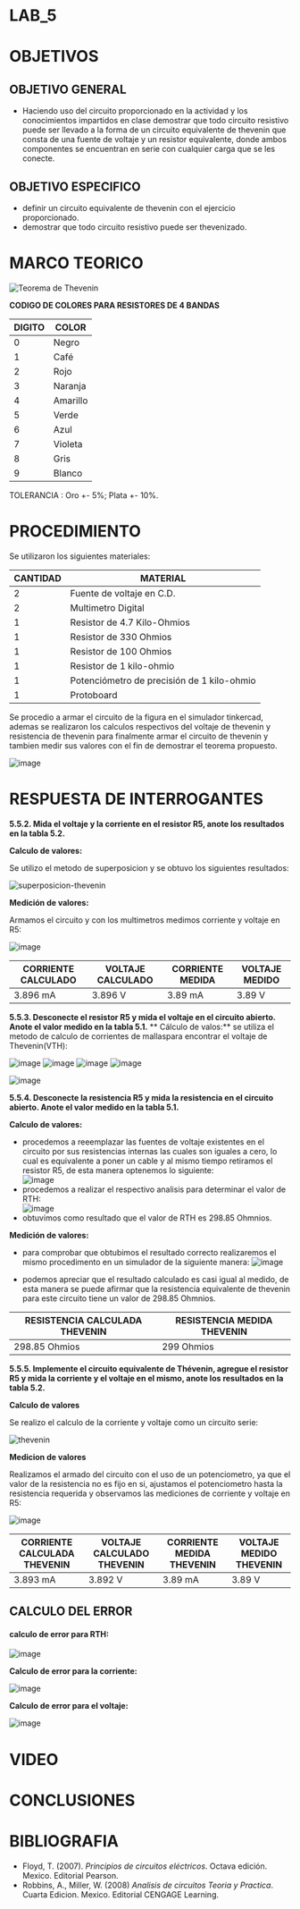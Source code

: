# LAB_5

# OBJETIVOS

## OBJETIVO GENERAL 
- Haciendo uso del circuito proporcionado en la actividad y los conocimientos impartidos en clase demostrar que todo circuito resistivo puede ser llevado a la forma de un circuito equivalente de thevenin que consta de una fuente de voltaje y un resistor equivalente, donde ambos componentes se encuentran en serie con cualquier carga que se les conecte.

## OBJETIVO ESPECIFICO
- definir un circuito equivalente de thevenin con el ejercicio proporcionado.
- demostrar que todo circuito resistivo puede ser thevenizado.

# MARCO TEORICO

![Teorema de Thevenin](https://user-images.githubusercontent.com/93361435/147798351-741194ce-f083-4f11-aa0f-d91f0a9dca22.jpg)


**CODIGO DE COLORES PARA RESISTORES DE 4 BANDAS** 

| DIGITO | COLOR |
|--------|------------|
| 0 | Negro |
| 1 | Café |
| 2 | Rojo |
| 3 | Naranja |
| 4 | Amarillo |
| 5 | Verde |
| 6 | Azul |
| 7 | Violeta |
| 8 | Gris |
| 9 | Blanco |

TOLERANCIA : Oro +- 5%; Plata +- 10%.


# PROCEDIMIENTO

Se utilizaron los siguientes materiales: 

| CANTIDAD | MATERIAL |
|--------|------------|
| 2 | Fuente de voltaje en C.D. |
| 2 | Multimetro Digital |
| 1 | Resistor de 4.7 Kilo-Ohmios |
| 1 | Resistor de 330 Ohmios |
| 1 | Resistor de 100 Ohmios |
| 1 | Resistor de 1 kilo-ohmio |
| 1 | Potenciómetro de precisión de 1 kilo-ohmio |
| 1 | Protoboard |

Se procedio a armar el circuito de la figura en el simulador tinkercad, ademas se realizaron los calculos respectivos del voltaje de thevenin y resistencia de thevenin para finalmente armar el circuito de thevenin y tambien medir sus valores con el fin de demostrar el teorema propuesto. 

![image](https://user-images.githubusercontent.com/93361435/147798424-3b15c131-5b2b-418c-a979-e3f5db79d543.png)





# RESPUESTA DE INTERROGANTES 

**5.5.2. Mida el voltaje y la corriente en el resistor R5, anote los resultados en la tabla 5.2.**

**Calculo de valores:**

Se utilizo el metodo de superposicion y se obtuvo los siguientes resultados: 

![superposicion-thevenin](https://user-images.githubusercontent.com/93361435/148452795-f50be373-3bff-4c3c-8745-61d963037923.png)

**Medición de valores:**

Armamos el circuito y con los multimetros medimos corriente y voltaje en R5: 

![image](https://user-images.githubusercontent.com/93361435/148446297-41ac113a-79df-413f-bd3e-4932ccc5b91b.png)


| CORRIENTE CALCULADO | VOLTAJE CALCULADO | CORRIENTE MEDIDA | VOLTAJE MEDIDO |
|--------|------------|--------|------------|
| 3.896 mA| 3.896 V | 3.89 mA| 3.89 V|


**5.5.3. Desconecte el resistor R5 y mida el voltaje en el circuito abierto. Anote el valor medido en la tabla 5.1.**
** Cálculo de valos:**
se utiliza el metodo de calculo de corrientes de mallaspara encontrar el voltaje de Thevenin(VTH):

![image](https://user-images.githubusercontent.com/93561706/148722546-36d10493-536e-4ae8-9952-bb075e58b825.png)
![image](https://user-images.githubusercontent.com/93561706/148722600-a4834929-196b-49f1-bafd-07862af939be.png)
![image](https://user-images.githubusercontent.com/93561706/148722605-f3c0b406-f7e5-4eb5-9ea9-7a4a4b216390.png)
![image](https://user-images.githubusercontent.com/93561706/148722638-89d131e5-7eea-4ab0-b033-a08d26b661de.png)

![image](https://user-images.githubusercontent.com/93561706/148723234-70300688-20b5-4f00-a5a5-4f1cc823f488.png)


**5.5.4. Desconecte la resistencia R5 y mida la resistencia en el circuito abierto. Anote el valor medido en la tabla 5.1.**

**Calculo de valores:**
- procedemos a reeemplazar las fuentes de voltaje existentes en el circuito por sus resistencias internas las cuales son iguales a cero, lo cual es equivalente a poner un cable y al mismo tiempo retiramos el resistor R5, de esta manera optenemos lo siguiente:  
![image](https://user-images.githubusercontent.com/93398718/148318153-8b1784d3-d37b-4699-87b8-5d95f872b2ad.png)  
- procedemos a realizar el respectivo analisis para determinar el valor de RTH:  
![image](https://user-images.githubusercontent.com/93398718/148319636-e5154ffa-ea88-41a9-bce6-ce3b05781fe4.png)  
- obtuvimos como resultado que el valor de RTH es 298.85 Ohmnios.

**Medición de valores:**
- para comprobar que obtubimos el resultado correcto realizaremos el mismo procedimento en un simulador de la siguiente manera:
![image](https://user-images.githubusercontent.com/93398718/148320367-c37c0c16-e4cd-44af-a3ae-90ae73950761.png)  

- podemos apreciar que el resultado calculado es casi igual al medido, de esta manera se puede afirmar que la resistencia equivalente de thevenin para este circuito tiene un valor de 298.85 Ohmnios. 

| RESISTENCIA CALCULADA THEVENIN | RESISTENCIA MEDIDA THEVENIN |
|--------|------------|
| 298.85 Ohmios | 299 Ohmios |

**5.5.5. Implemente el circuito equivalente de Thévenin, agregue el resistor R5 y mida la corriente y el voltaje en el mismo, anote los resultados en la tabla 5.2.**

**Calculo de valores** 

Se realizo el calculo de la corriente y voltaje como un circuito serie: 

![thevenin](https://user-images.githubusercontent.com/93361435/148661712-79826f25-15ed-408e-bf36-85e9ee2c6773.png)

**Medicion de valores**

Realizamos el armado del circuito con el uso de un potenciometro, ya que el valor de la resistencia no es fijo en si, ajustamos el potenciometro hasta la resistencia requerida y observamos las mediciones de corriente y voltaje en R5: 

 ![image](https://user-images.githubusercontent.com/93361435/148441801-ef223e77-22d8-4272-ad69-df1357e68cf4.png)

| CORRIENTE CALCULADA THEVENIN | VOLTAJE CALCULADO THEVENIN | CORRIENTE MEDIDA THEVENIN | VOLTAJE MEDIDO THEVENIN |
|--------|------------|--------|------------|
| 3.893 mA | 3.892 V | 3.89 mA | 3.89 V |

## CALCULO DEL ERROR 

#### calculo de error para RTH:
![image](https://user-images.githubusercontent.com/93398718/148321321-cf661522-f9fc-4ce1-a6fb-11eca1dac6f8.png)  

**Calculo de error para la corriente:**

![image](https://user-images.githubusercontent.com/93361435/148453196-baf6b460-d1eb-41fb-84a0-0827e9c72fc8.png)

**Calculo de error para el voltaje:**

![image](https://user-images.githubusercontent.com/93361435/148453291-8dfaf683-a6a9-41b6-ad7c-92ae26630b86.png)

# VIDEO


# CONCLUSIONES


# BIBLIOGRAFIA

- Floyd, T. (2007). *Principios de circuitos eléctricos*. Octava edición. Mexico. Editorial Pearson.
- Robbins, A., Miller, W. (2008) *Analisis de circuitos Teoria y Practica*. Cuarta Edicion. Mexico. Editorial CENGAGE Learning.
